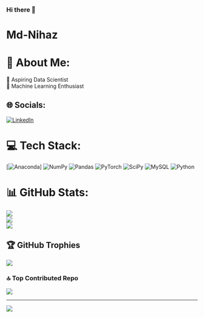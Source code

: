 ### Hi there 👋

<!--
**mdnihazz/mdnihazz** is a ✨ _special_ ✨ repository because its `README.md` (this file) appears on your GitHub profile.

Here are some ideas to get you started:

- 🔭 I’m currently working on ...
- 🌱 I’m currently learning ...
- 👯 I’m looking to collaborate on ...
- 🤔 I’m looking for help with ...
- 💬 Ask me about ...
- 📫 How to reach me: ...
- 😄 Pronouns: ...
- ⚡ Fun fact: ...
-->
# Md-Nihaz
# 💫 About Me:
 🌱 Aspiring Data Scientist <br>💬 Machine Learning Enthusiast<br>


## 🌐 Socials:
 [![LinkedIn](https://img.shields.io/badge/LinkedIn-%230077B5.svg?logo=Instagram&logoColor=white)](https://www.linkedin.com/in/mohammed-nihaz-vempalli-766428228/) 

# 💻 Tech Stack:
[![Anaconda](https://img.shields.io/badge/Anaconda-%2344A833.svg?style=for-the-badge&logo=anaconda&logoColor=white)] ![NumPy](https://img.shields.io/badge/numpy-%23013243.svg?style=for-the-badge&logo=numpy&logoColor=white) ![Pandas](https://img.shields.io/badge/pandas-%23150458.svg?style=for-the-badge&logo=pandas&logoColor=white) ![PyTorch](https://img.shields.io/badge/PyTorch-%23EE4C2C.svg?style=for-the-badge&logo=PyTorch&logoColor=white) ![SciPy](https://img.shields.io/badge/SciPy-%230C55A5.svg?style=for-the-badge&logo=scipy&logoColor=%white) ![MySQL](https://img.shields.io/badge/mysql-%2300f.svg?style=for-the-badge&logo=mysql&logoColor=white)  ![Python](https://img.shields.io/badge/python-3670A0?style=for-the-badge&logo=python&logoColor=ffdd54) 
# 📊 GitHub Stats:
![](https://github-readme-stats.vercel.app/api?username=mdnihazz&theme=vue-dark&hide_border=true&include_all_commits=true&count_private=true)<br/>
![](https://github-readme-streak-stats.herokuapp.com/?user=mdnihazz&theme=vue-dark&hide_border=true)<br/>
![](https://github-readme-stats.vercel.app/api/top-langs/?username=mdnihazz&theme=vue-dark&hide_border=true&include_all_commits=true&count_private=true&layout=compact)

## 🏆 GitHub Trophies
![](https://github-profile-trophy.vercel.app/?username=mdnihazz&theme=radical&no-frame=false&no-bg=true&margin-w=4)


### 🔝 Top Contributed Repo
![](https://github-contributor-stats.vercel.app/api?username=mdnihazz&limit=5&theme=dark&combine_all_yearly_contributions=true)

---
[![](https://visitcount.itsvg.in/api?id=mdnihazz&icon=6&color=0)](https://visitcount.itsvg.in)
